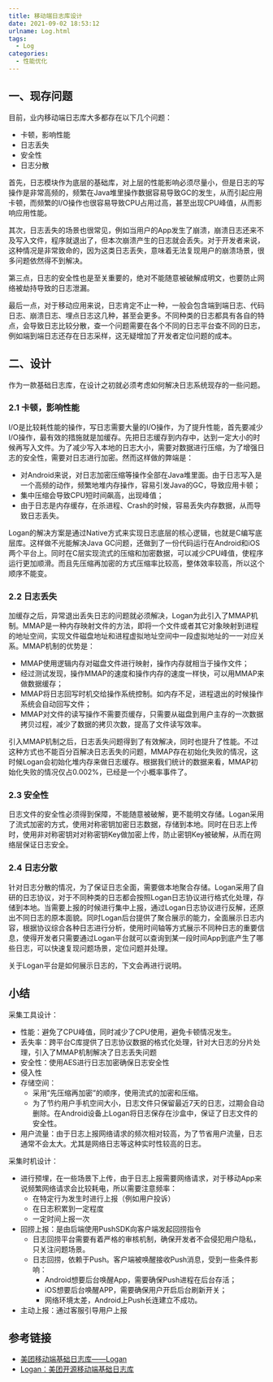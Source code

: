 ```yaml
---
title: 移动端日志库设计
date: 2021-09-02 18:53:12
urlname: Log.html
tags:
  - Log
categories:
  - 性能优化
---
```


## 一、现存问题

目前，业内移动端日志库大多都存在以下几个问题：

- 卡顿，影响性能
- 日志丢失
- 安全性
- 日志分散

首先，日志模块作为底层的基础库，对上层的性能影响必须尽量小，但是日志的写操作是非常高频的，频繁在Java堆里操作数据容易导致GC的发生，从而引起应用卡顿，而频繁的I/O操作也很容易导致CPU占用过高，甚至出现CPU峰值，从而影响应用性能。

其次，日志丢失的场景也很常见，例如当用户的App发生了崩溃，崩溃日志还来不及写入文件，程序就退出了，但本次崩溃产生的日志就会丢失。对于开发者来说，这种情况是非常致命的，因为这类日志丢失，意味着无法复现用户的崩溃场景，很多问题依然得不到解决。

第三点，日志的安全性也是至关重要的，绝对不能随意被破解成明文，也要防止网络被劫持导致的日志泄漏。

最后一点，对于移动应用来说，日志肯定不止一种，一般会包含端到端日志、代码日志、崩溃日志、埋点日志这几种，甚至会更多。不同种类的日志都具有各自的特点，会导致日志比较分散，查一个问题需要在各个不同的日志平台查不同的日志，例如端到端日志还存在日志采样，这无疑增加了开发者定位问题的成本。

## 二、设计

作为一款基础日志库，在设计之初就必须考虑如何解决日志系统现存的一些问题。

### 2.1 卡顿，影响性能

I/O是比较耗性能的操作，写日志需要大量的I/O操作，为了提升性能，首先要减少I/O操作，最有效的措施就是加缓存。先把日志缓存到内存中，达到一定大小的时候再写入文件。为了减少写入本地的日志大小，需要对数据进行压缩，为了增强日志的安全性，需要对日志进行加密。然而这样做的弊端是：

- 对Android来说，对日志加密压缩等操作全部在Java堆里面。由于日志写入是一个高频的动作，频繁地堆内存操作，容易引发Java的GC，导致应用卡顿；
- 集中压缩会导致CPU短时间飙高，出现峰值；
- 由于日志是内存缓存，在杀进程、Crash的时候，容易丢失内存数据，从而导致日志丢失。

Logan的解决方案是通过Native方式来实现日志底层的核心逻辑，也就是C编写底层库。这样做不光能解决Java GC问题，还做到了一份代码运行在Android和iOS两个平台上。同时在C层实现流式的压缩和加密数据，可以减少CPU峰值，使程序运行更加顺滑。而且先压缩再加密的方式压缩率比较高，整体效率较高，所以这个顺序不能变。

### 2.2 日志丢失

加缓存之后，异常退出丢失日志的问题就必须解决，Logan为此引入了MMAP机制。MMAP是一种内存映射文件的方法，即将一个文件或者其它对象映射到进程的地址空间，实现文件磁盘地址和进程虚拟地址空间中一段虚拟地址的一一对应关系。MMAP机制的优势是：

- MMAP使用逻辑内存对磁盘文件进行映射，操作内存就相当于操作文件；
- 经过测试发现，操作MMAP的速度和操作内存的速度一样快，可以用MMAP来做数据缓存；
- MMAP将日志回写时机交给操作系统控制。如内存不足，进程退出的时候操作系统会自动回写文件；
- MMAP对文件的读写操作不需要页缓存，只需要从磁盘到用户主存的一次数据拷贝过程，减少了数据的拷贝次数，提高了文件读写效率。

引入MMAP机制之后，日志丢失问题得到了有效解决，同时也提升了性能。不过这种方式也不能百分百解决日志丢失的问题，MMAP存在初始化失败的情况，这时候Logan会初始化堆内存来做日志缓存。根据我们统计的数据来看，MMAP初始化失败的情况仅占0.002%，已经是一个小概率事件了。

### 2.3 安全性

日志文件的安全性必须得到保障，不能随意被破解，更不能明文存储。Logan采用了流式加密的方式，使用对称密钥加密日志数据，存储到本地。同时在日志上传时，使用非对称密钥对对称密钥Key做加密上传，防止密钥Key被破解，从而在网络层保证日志安全。

### 2.4 日志分散

针对日志分散的情况，为了保证日志全面，需要做本地聚合存储。Logan采用了自研的日志协议，对于不同种类的日志都会按照Logan日志协议进行格式化处理，存储到本地。当需要上报的时候进行集中上报，通过Logan日志协议进行反解，还原出不同日志的原本面貌。同时Logan后台提供了聚合展示的能力，全面展示日志内容，根据协议综合各种日志进行分析，使用时间轴等方式展示不同种日志的重要信息，使得开发者只需要通过Logan平台就可以查询到某一段时间App到底产生了哪些日志，可以快速复现问题场景，定位问题并处理。

关于Logan平台是如何展示日志的，下文会再进行说明。



## 小结

采集工具设计：

- 性能：避免了CPU峰值，同时减少了CPU使用，避免卡顿情况发生。
- 丢失率：跨平台C库提供了日志协议数据的格式化处理，针对大日志的分片处理，引入了MMAP机制解决了日志丢失问题
- 安全性：使用AES进行日志加密确保日志安全性
- 侵入性
- 存储空间：
  - 采用“先压缩再加密”的顺序，使用流式的加密和压缩。
  - 为了节约用户手机空间大小，日志文件只保留最近7天的日志，过期会自动删除。在Android设备上Logan将日志保存在沙盒中，保证了日志文件的安全性。
- 用户流量：由于日志上报网络请求的频次相对较高，为了节省用户流量，日志通常不会太大。尤其是网络日志等这种实时性较高的日志。

采集时机设计：

- 进行预埋，在一些场景下上传，由于日志上报需要网络请求，对于移动App来说频繁网络请求会比较耗电，所以需要注意频率：
  - 在特定行为发生时进行上报（例如用户投诉）
  - 在日志积累到一定程度
  - 一定时间上报一次
- 回捞上报：是由后端使用PushSDK向客户端发起回捞指令
  - 日志回捞平台需要有着严格的审核机制，确保开发者不会侵犯用户隐私，只关注问题场景。
  - 日志回捞，依赖于Push。客户端被唤醒接收Push消息，受到一些条件影响：
    - Android想要后台唤醒App，需要确保Push进程在后台存活；
    - iOS想要后台唤醒APP，需要确保用户开启后台刷新开关；
    - 网络环境太差，Android上Push长连建立不成功。
- 主动上报：通过客服引导用户上报



## 参考链接

- [美团移动端基础日志库——Logan](https://tech.meituan.com/2018/02/11/logan.html)
- [Logan：美团开源移动端基础日志库](https://tech.meituan.com/2018/10/11/logan-open-source.html)


